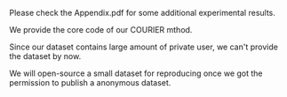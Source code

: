 Please check the Appendix.pdf for some additional experimental results.

We provide the core code of our COURIER mthod.

Since our dataset contains large amount of private user, we can't provide the dataset by now.

We will open-source a small dataset for reproducing once we got the permission to publish a anonymous dataset.
